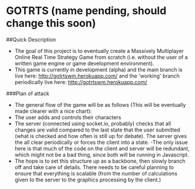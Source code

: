 # GOTRTS (name pending, should change this soon)

##Quick Description
- The goal of this project is to eventually create a Massively Multiplayer Online Real Time Strategy Game from scratch (i.e. without the user of a written game engine or game development environment).
- This game is currently in development (alpha) and the main branch is live here: http://gotrtswm.herokuapp.com/ and the 'working' branch periodically live here: http://gotrtswm.herokuapp.com/

###Plan of attack
- The general flow of the game will be as follows (This will be eventually made clearer with a nice chart):
 - The user adds and controls their characters
 - The server (connected using socket.io, probably) checks that all changes are valid compared to the last state that the user submitted (what is checked and how often is still up for debate).  The server gives the all clear periodically or forces the client into a state.
  -The only issue here is that much of the code on the client and server will be redundant, which might not be a bad thing, since both will be running in Javascript.
- The hope is to set this structure up as a backbone, then slowly branch off and take care of details.  There needs to be careful planning to ensure that everything is scalable (from the number of calculations given to the server to the graphics processing by the client.)



